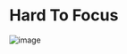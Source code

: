 # Hard To Focus

![image](https://github.com/user-attachments/assets/b0a73caa-791a-4578-9ed2-ed484f772350)
